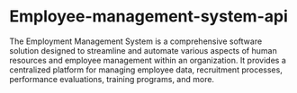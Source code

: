# Employee-management-system-api
The Employment Management System is a comprehensive software solution designed to streamline and automate various aspects of human resources and employee management within an organization. It provides a centralized platform for managing employee data, recruitment processes, performance evaluations, training programs, and more.
